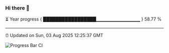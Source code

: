 ### Hi there 👋

⏳ Year progress { █████████████████▁▁▁▁▁▁▁▁▁▁▁▁▁ } 58.77 %

---

⏰ Updated on Sun, 03 Aug 2025 12:25:37 GMT

![Progress Bar CI](https://github.com/code-lakshay/GitHub-Actions-Demo/workflows/Progress%20Bar%20CI/badge.svg)
